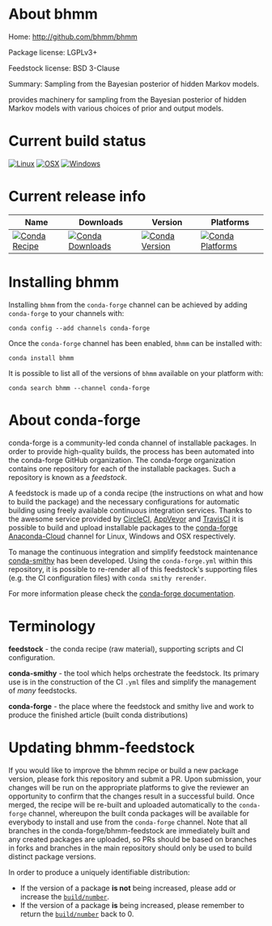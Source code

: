 About bhmm
==========

Home: http://github.com/bhmm/bhmm

Package license: LGPLv3+

Feedstock license: BSD 3-Clause

Summary: Sampling from the Bayesian posterior of hidden Markov models.

provides machinery for sampling from the Bayesian posterior
of hidden Markov models with various choices of prior and output models.


Current build status
====================

[![Linux](https://img.shields.io/circleci/project/github/conda-forge/bhmm-feedstock/master.svg?label=Linux)](https://circleci.com/gh/conda-forge/bhmm-feedstock)
[![OSX](https://img.shields.io/travis/conda-forge/bhmm-feedstock/master.svg?label=macOS)](https://travis-ci.org/conda-forge/bhmm-feedstock)
[![Windows](https://img.shields.io/appveyor/ci/conda-forge/bhmm-feedstock/master.svg?label=Windows)](https://ci.appveyor.com/project/conda-forge/bhmm-feedstock/branch/master)

Current release info
====================

| Name | Downloads | Version | Platforms |
| --- | --- | --- | --- |
| [![Conda Recipe](https://img.shields.io/badge/recipe-bhmm-green.svg)](https://anaconda.org/conda-forge/bhmm) | [![Conda Downloads](https://img.shields.io/conda/dn/conda-forge/bhmm.svg)](https://anaconda.org/conda-forge/bhmm) | [![Conda Version](https://img.shields.io/conda/vn/conda-forge/bhmm.svg)](https://anaconda.org/conda-forge/bhmm) | [![Conda Platforms](https://img.shields.io/conda/pn/conda-forge/bhmm.svg)](https://anaconda.org/conda-forge/bhmm) |

Installing bhmm
===============

Installing `bhmm` from the `conda-forge` channel can be achieved by adding `conda-forge` to your channels with:

```
conda config --add channels conda-forge
```

Once the `conda-forge` channel has been enabled, `bhmm` can be installed with:

```
conda install bhmm
```

It is possible to list all of the versions of `bhmm` available on your platform with:

```
conda search bhmm --channel conda-forge
```


About conda-forge
=================

conda-forge is a community-led conda channel of installable packages.
In order to provide high-quality builds, the process has been automated into the
conda-forge GitHub organization. The conda-forge organization contains one repository
for each of the installable packages. Such a repository is known as a *feedstock*.

A feedstock is made up of a conda recipe (the instructions on what and how to build
the package) and the necessary configurations for automatic building using freely
available continuous integration services. Thanks to the awesome service provided by
[CircleCI](https://circleci.com/), [AppVeyor](https://www.appveyor.com/)
and [TravisCI](https://travis-ci.org/) it is possible to build and upload installable
packages to the [conda-forge](https://anaconda.org/conda-forge)
[Anaconda-Cloud](https://anaconda.org/) channel for Linux, Windows and OSX respectively.

To manage the continuous integration and simplify feedstock maintenance
[conda-smithy](https://github.com/conda-forge/conda-smithy) has been developed.
Using the ``conda-forge.yml`` within this repository, it is possible to re-render all of
this feedstock's supporting files (e.g. the CI configuration files) with ``conda smithy rerender``.

For more information please check the [conda-forge documentation](https://conda-forge.org/docs/).

Terminology
===========

**feedstock** - the conda recipe (raw material), supporting scripts and CI configuration.

**conda-smithy** - the tool which helps orchestrate the feedstock.
                   Its primary use is in the construction of the CI ``.yml`` files
                   and simplify the management of *many* feedstocks.

**conda-forge** - the place where the feedstock and smithy live and work to
                  produce the finished article (built conda distributions)


Updating bhmm-feedstock
=======================

If you would like to improve the bhmm recipe or build a new
package version, please fork this repository and submit a PR. Upon submission,
your changes will be run on the appropriate platforms to give the reviewer an
opportunity to confirm that the changes result in a successful build. Once
merged, the recipe will be re-built and uploaded automatically to the
`conda-forge` channel, whereupon the built conda packages will be available for
everybody to install and use from the `conda-forge` channel.
Note that all branches in the conda-forge/bhmm-feedstock are
immediately built and any created packages are uploaded, so PRs should be based
on branches in forks and branches in the main repository should only be used to
build distinct package versions.

In order to produce a uniquely identifiable distribution:
 * If the version of a package **is not** being increased, please add or increase
   the [``build/number``](https://conda.io/docs/user-guide/tasks/build-packages/define-metadata.html#build-number-and-string).
 * If the version of a package **is** being increased, please remember to return
   the [``build/number``](https://conda.io/docs/user-guide/tasks/build-packages/define-metadata.html#build-number-and-string)
   back to 0.

<!-- dummy commit to enable rerendering -->

